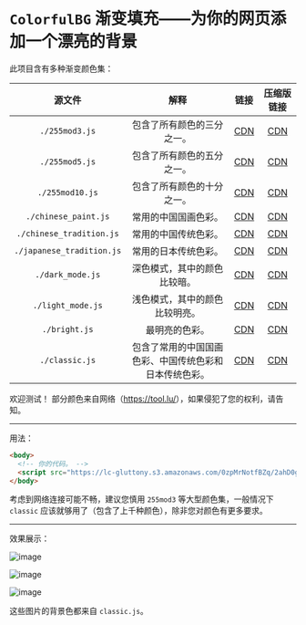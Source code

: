 # `ColorfulBG` 渐变填充——为你的网页添加一个漂亮的背景

此项目含有多种渐变颜色集：

|          源文件           |                          解释                          |                             链接                             |                          压缩版链接                          |
| :-----------------------: | :----------------------------------------------------: | :----------------------------------------------------------: | :----------------------------------------------------------: |
|      `./255mod3.js`       |               包含了所有颜色的三分之一。               | [CDN](https://lc-gluttony.s3.amazonaws.com/0zpMrNotfBZq/mFytppKIMlYAwsWOCelwhDGf1QxHz0FI/255mod3.js) | [CDN](https://lc-gluttony.s3.amazonaws.com/0zpMrNotfBZq/iUuiTqwRmORLpuJD5nvU4th2YWF4vv0H/255mod3.min.min.js) |
|      `./255mod5.js`       |               包含了所有颜色的五分之一。               | [CDN](https://lc-gluttony.s3.amazonaws.com/0zpMrNotfBZq/vOSmBFC5WJ04rBufHBED2akQHiGN2Fx9/255mod5.js) | [CDN](https://lc-gluttony.s3.amazonaws.com/0zpMrNotfBZq/7IpNv6ubgXs8IPI0oXuadSc6D2WOzGJH/255mod5.min.js) |
|      `./255mod10.js`      |               包含了所有颜色的十分之一。               | [CDN](https://lc-gluttony.s3.amazonaws.com/0zpMrNotfBZq/f4iND4bR4X0zvR9skfProsxvUJckSBxP/255mod10.js) | [CDN](https://lc-gluttony.s3.amazonaws.com/0zpMrNotfBZq/z91uf0GD8q5X7GgTvIwaMLQnUDPIuwGU/255mod10.min.js) |
|   `./chinese_paint.js`    |                  常用的中国国画色彩。                  | [CDN](https://lc-gluttony.s3.amazonaws.com/0zpMrNotfBZq/31vlMNHAdVcrzmir25m7jDeodzmzPT3o/chinese_painting.js) | [CDN](https://lc-gluttony.s3.amazonaws.com/0zpMrNotfBZq/ndl1j1soaNy3eJ4FMMVsYRJtTjwB38R3/chinese_painting.min.js) |
| `./chinese_tradition.js`  |                  常用的中国传统色彩。                  | [CDN](https://lc-gluttony.s3.amazonaws.com/0zpMrNotfBZq/EzPRYy5llBG4YqmCsF1UsAQ6gBg3J20a/chinese_tradition.js) | [CDN](https://lc-gluttony.s3.amazonaws.com/0zpMrNotfBZq/6ey9dBjvbinKbzdlFBfFQ3HML0DmOCBi/chinese_tradition.min.js) |
| `./japanese_tradition.js` |                  常用的日本传统色彩。                  | [CDN](https://lc-gluttony.s3.amazonaws.com/0zpMrNotfBZq/oIS7TkGa9RwiQCciBvXn8a6KMAIPYO2b/japanese_tradition.js) | [CDN](https://lc-gluttony.s3.amazonaws.com/0zpMrNotfBZq/XnzimtsPVgqneSUukC4OQpKlyJbmaPkK/japanese_tradition.min.js) |
|     `./dark_mode.js`      |              深色模式，其中的颜色比较暗。              | [CDN](https://lc-gluttony.s3.amazonaws.com/0zpMrNotfBZq/MnXlAbcd93QqKh7snn6rMYlCHe9vGjbc/dark_mode.js) | [CDN](https://lc-gluttony.s3.amazonaws.com/0zpMrNotfBZq/DtPGIdn9MjnLU8RDTvOKOQ0fa260Sdtc/dark_mode.min.js) |
|     `./light_mode.js`     |             浅色模式，其中的颜色比较明亮。             | [CDN](https://lc-gluttony.s3.amazonaws.com/0zpMrNotfBZq/VIgw7dMgAmQ6XcrKbaFvTBkPsHtId3iQ/light_mode.js) | [CDN](https://lc-gluttony.s3.amazonaws.com/0zpMrNotfBZq/IpvEePn3bWhuCyPscNHF4Yq63nOAkjoi/light_mode.min.js) |
|       `./bright.js`       |                     最明亮的色彩。                     | [CDN](https://lc-gluttony.s3.amazonaws.com/0zpMrNotfBZq/tW7FAn6y9GrdsHGKSGB4Uz4m9vmz8GWk/bright.js) | [CDN](https://lc-gluttony.s3.amazonaws.com/0zpMrNotfBZq/kvrAplKfk7aWvRXilttF4iA7XC9ER6GO/bright.min.js) |
|      `./classic.js`       | 包含了常用的中国国画色彩、中国传统色彩和日本传统色彩。 | [CDN](https://lc-gluttony.s3.amazonaws.com/0zpMrNotfBZq/HqCEpXlQhriaXwhlmIpAByKv39SHuTsc/classic.js) | [CDN](https://lc-gluttony.s3.amazonaws.com/0zpMrNotfBZq/2ahD0gXGeW4QUABiEqOJ9VclChVhHUSR/classic.min.js) |

欢迎测试！
部分颜色来自网络（<https://tool.lu/>），如果侵犯了您的权利，请告知。

---

用法：

```html
<body>
  <!-- 你的代码。 -->
  <script src="https://lc-gluttony.s3.amazonaws.com/0zpMrNotfBZq/2ahD0gXGeW4QUABiEqOJ9VclChVhHUSR/classic.min.js"></script>
</body>
```

考虑到网络连接可能不畅，建议您慎用 `255mod3` 等大型颜色集，一般情况下 `classic` 应该就够用了（包含了上千种颜色），除非您对颜色有更多要求。

---

效果展示：

![image](https://github.com/PanDaoxi/ColorfulBG/assets/63720932/00ae9ef9-6591-4abe-85ca-d3db59f16748)

![image](https://github.com/PanDaoxi/ColorfulBG/assets/63720932/63c66bac-7291-43d1-a206-ce3800c1f794)

![image](https://github.com/PanDaoxi/ColorfulBG/assets/63720932/af9757a0-470e-4b95-8f5f-be3e7e718e78)

这些图片的背景色都来自 `classic.js`。
